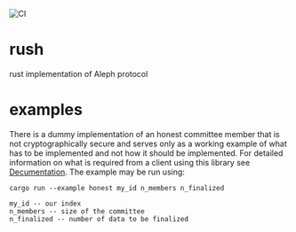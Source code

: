 ![CI](https://github.com/Cardinal-Cryptography/rush/workflows/CI/badge.svg)

# rush

rust implementation of Aleph protocol

# examples

There is a dummy implementation of an honest committee member that is not
cryptographically secure and serves only as a working example of what has to be
implemented and not how it should be implemented. For detailed information on
what is required from a client using this library see [Decumentation](??).
The example may be run using:

    cargo run --example honest my_id n_members n_finalized

    my_id -- our index
    n_members -- size of the committee
    n_finalized -- number of data to be finalized
